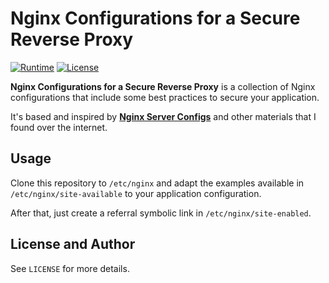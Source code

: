 # Nginx Configurations for a Secure Reverse Proxy
[![Runtime][runtime-badge]][nginx-runtime-url]
[![License][license-badge]][nginx-license-url]

**Nginx Configurations for a Secure Reverse Proxy** is a collection of Nginx configurations that include some best practices to secure your application.

It's based and inspired by [**Nginx Server Configs**][h5bp-server-configs-nginx] and other materials that I found over the internet.

## Usage

Clone this repository to `/etc/nginx` and adapt the examples available in `/etc/nginx/site-available` to your application configuration.

After that, just create a referral symbolic link in `/etc/nginx/site-enabled`.

## License and Author

See `LICENSE` for more details.

   [h5bp-server-configs-nginx]: https://github.com/h5bp/server-configs-nginx
   [nginx-runtime-url]: https://github.com/amalucelli/nginx-config-reverse-proxy
   [nginx-license-url]: https://github.com/amalucelli/nginx-config-reverse-proxy/blob/master/LICENSE
   [license-badge]: https://img.shields.io/badge/license-mit-757575.svg?style=flat-square
   [runtime-badge]: https://img.shields.io/badge/runtime-nginx-orange.svg?style=flat-square
